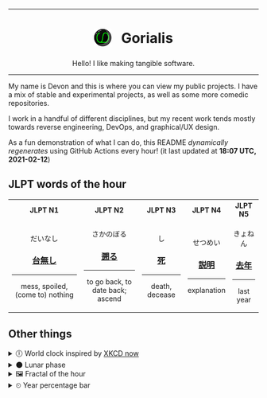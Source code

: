 ***

<h1 align="center">
<sub>
    <img src="readme/resources/avatar.png" height="36">
</sub>
&nbsp;
Gorialis
</h1>
<p align="center">
Hello! I like making tangible software.
</p>

***

My name is Devon and this is where you can view my public projects. I have a mix of stable and experimental projects, as well as some more comedic repositories.

I work in a handful of different disciplines, but my recent work tends mostly towards reverse engineering, DevOps, and graphical/UX design.

As a fun demonstration of what I can do, this README *dynamically regenerates* using GitHub Actions every hour! (it last updated at **18:07 UTC, 2021-02-12**)

<h2>JLPT words of the hour</h2>
<table>
    <tr>
        <th>JLPT N1</th>
        <th>JLPT N2</th>
        <th>JLPT N3</th>
        <th>JLPT N4</th>
        <th>JLPT N5</th>
    </tr>
    <tr>
        <td>
            <p align="center">だいなし</p>
            <h3 align="center"><b><a href="https://jisho.org/search/%E5%8F%B0%E7%84%A1%E3%81%97">台無し</a></b></h3>
            <hr>
            <p align="center">mess,<wbr> spoiled,<wbr> (come to) nothing</p>
        </td>
        <td>
            <p align="center">さかのぼる</p>
            <h3 align="center"><b><a href="https://jisho.org/search/%E9%81%A1%E3%82%8B">遡る</a></b></h3>
            <hr>
            <p align="center">to go back,<wbr> to date back;<br> ascend</p>
        </td>
        <td>
            <p align="center">し</p>
            <h3 align="center"><b><a href="https://jisho.org/search/%E6%AD%BB">死</a></b></h3>
            <hr>
            <p align="center">death,<wbr> decease</p>
        </td>
        <td>
            <p align="center">せつめい</p>
            <h3 align="center"><b><a href="https://jisho.org/search/%E8%AA%AC%E6%98%8E">説明</a></b></h3>
            <hr>
            <p align="center">explanation</p>
        </td>
        <td>
            <p align="center">きょねん</p>
            <h3 align="center"><b><a href="https://jisho.org/search/%E5%8E%BB%E5%B9%B4">去年</a></b></h3>
            <hr>
            <p align="center">last year</p>
        </td>
    </tr>
</table>

<h2>Other things</h2>
<details>
<summary>🕕  World clock inspired by <a href="https://xkcd.com/now">XKCD now</a></summary>

> <img src="generated/now.png" width="512">

</details>
<details>
<summary>🌑 Lunar phase</summary>

The moon is approximately 5.48% through its phase (New Moon).

</details>
<details>
<summary>&#x1f5bc; Fractal of the hour</summary>

> <img src="generated/fractal.png" width="512">

</details>
<details>
<summary>&#x23f2; Year percentage bar</summary>
<pre><code>2021 [██▁▁▁▁▁▁▁▁▁▁▁▁▁▁▁▁▁▁] 11.71%</code></pre>
</details>
